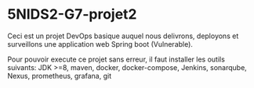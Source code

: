 # 5NIDS2-G7-projet2
Ceci est un projet DevOps basique auquel nous delivrons, deployons et surveillons une application web Spring boot (Vulnerable).

Pour pouvoir execute ce projet sans erreur, il faut installer les outils suivants: JDK >=8, maven, docker, docker-compose, Jenkins,
sonarqube, Nexus, prometheus, grafana, git 
